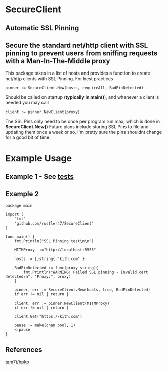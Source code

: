 # SecureClient
 ## Automatic SSL Pinning

 ## Secure the standard net/http client with **SSL pinning** to prevent users from sniffing requests with a **Man-In-The-Middle** proxy
 
This package takes in a list of hosts and provides a function to create net/http clients with SSL Pinning. 
For best practices
```
pinner := SecureClient.New(hosts, requireAll, BadPinDetected)
```
Should be called on startup (**typically in main()**), and whenever a client is needed you may call 
```
client := pinner.NewClient(proxy)
```
The SSL Pins only need to be once per program run max, which is done in **SecureClient.New()**
Future plans include storing SSL Pins to file and updating them once a week or so. I'm pretty sure the pins shouldnt change for a good bit of time.
 
 
# Example Usage

## Example 1 - See [tests](https://github.com/rustler47/SecureClient/blob/master/testing/compare/main.go)

## Example 2 
```
package main

import (
	"fmt"
	"github.com/rustler47/SecureClient"
)

func main() {
	fmt.Println("SSL Pinning test\n\n")

	MITMProxy  :="http://localhost:5555"

	hosts := []string{ "kith.com" }

	BadPinDetected := func(proxy string){
		fmt.Println("WARNING! Failed SSL pinning - Invalid cert detected\n", "Proxy:", proxy)
	}
	
	pinner, err := SecureClient.New(hosts, true, BadPinDetected)
	if err != nil { return }

	client, err := pinner.NewClient(MITMProxy)
	if err != nil { return }
	
	client.Get("https://kith.com")
	
	pause := make(chan bool, 1)
	<-pause
}
```

## References
[tam7t/hpkp](https://github.com/tam7t/hpkp/)
